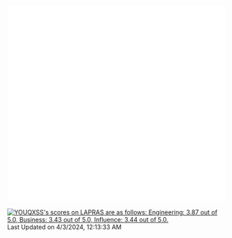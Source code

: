 ![Metrics](/github-metrics.svg)

<!--START_SECTION:lapras-card-->
<p ><a href="https://lapras.com/public/YOUQXSS" target="_blank" rel="noopener noreferrer"><img alt="YOUQXSS's scores on LAPRAS are as follows: Engineering: 3.87 out of 5.0, Business: 3.43 out of 5.0, Influence: 3.44 out of 5.0." src="https://lapras-card-generator.vercel.app/api/svg?e=3.87&b=3.43&i=3.44&b1=%23004736&b2=%2300bf8f&i1=%23007b5c&i2=%2300bf8f&l=en" width="400" ></a>  
Last Updated on 4/3/2024, 12:13:33 AM</p>
<!--END_SECTION:lapras-card-->
